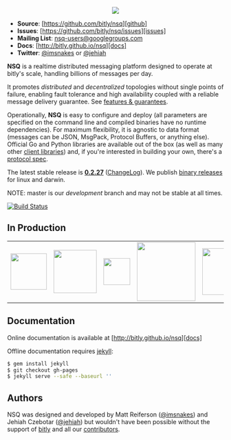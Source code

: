 <p align="center"><img src="http://bitly.github.io/nsq/static/img/nsq.png"/></p>

 * **Source**: [https://github.com/bitly/nsq][github]
 * **Issues**: [https://github.com/bitly/nsq/issues][issues]
 * **Mailing List**: [nsq-users@googlegroups.com](https://groups.google.com/d/forum/nsq-users)
 * **Docs**: [http://bitly.github.io/nsq][docs]
 * **Twitter**: [@imsnakes][snakes_twitter] or [@jehiah][jehiah_twitter]

**NSQ** is a realtime distributed messaging platform designed to operate at bitly's scale, handling
billions of messages per day.

It promotes *distributed* and *decentralized* topologies without single points of failure,
enabling fault tolerance and high availability coupled with a reliable message delivery
guarantee.  See [features & guarantees][features_guarantees].

Operationally, **NSQ** is easy to configure and deploy (all parameters are specified on the command
line and compiled binaries have no runtime dependencies). For maximum flexibility, it is agnostic to
data format (messages can be JSON, MsgPack, Protocol Buffers, or anything else). Official Go and
Python libraries are available out of the box (as well as many other [client
libraries][client_libraries]) and, if you're interested in building your own, there's a [protocol
spec][protocol].

The latest stable release is **[0.2.27][latest_tag]** ([ChangeLog][changelog]). We publish [binary
releases][installing] for linux and darwin.

NOTE: master is our *development* branch and may not be stable at all times.

[![Build Status](https://secure.travis-ci.org/bitly/nsq.png?branch=master)](http://travis-ci.org/bitly/nsq)

## In Production

<center><table><tr>
<td><a href="http://bitly.com"><img src="http://bitly.github.io/nsq/static/img/bitly_logo.png" width="84"/></a></td>
<td><a href="http://life360.com"><img src="http://bitly.github.io/nsq/static/img/life360_logo.png" width="100"/></a></td>
<td><a href="http://hailocab.com"><img src="http://bitly.github.io/nsq/static/img/hailo_logo.png" width="62"/></a></td>
<td><a href="http://simplereach.com"><img src="http://bitly.github.io/nsq/static/img/simplereach_logo.png" width="136"/></a></td>

<td><a href="http://moz.com"><img src="http://bitly.github.io/nsq/static/img/moz_logo.png" width="108"/></a></td>
<td><a href="http://path.com"><img src="http://bitly.github.io/nsq/static/img/path_logo.png" width="84"/></a></td>
<td><a href="http://trendrr.com"><img src="http://bitly.github.io/nsq/static/img/trendrr_logo.png" width="97"/></a></td>
<td><a href="http://energyhub.com"><img src="http://bitly.github.io/nsq/static/img/energyhub_logo.png" width="99"/></a></td>
</tr></table></center>

## Documentation

Online documentation is available at [http://bitly.github.io/nsq][docs]

Offline documentation requires [jekyll][jekyll]:

```bash
$ gem install jekyll
$ git checkout gh-pages
$ jekyll serve --safe --baseurl ''
```

## Authors

NSQ was designed and developed by Matt Reiferson ([@imsnakes][snakes_twitter]) and Jehiah Czebotar
([@jehiah][jehiah_twitter]) but wouldn't have been possible without the support of
[bitly][bitly] and all our [contributors][contributors].

[docs]: http://bitly.github.io/nsq
[github]: https://github.com/bitly/nsq
[issues]: https://github.com/bitly/nsq/issues
[changelog]: ChangeLog.md
[protocol]: http://bitly.github.io/nsq/clients/tcp_protocol_spec.html
[installing]: http://bitly.github.io/nsq/deployment/installing.html
[snakes_twitter]: https://twitter.com/imsnakes
[jehiah_twitter]: https://twitter.com/jehiah
[bitly]: https://bitly.com
[features_guarantees]: http://bitly.github.io/nsq/overview/features_and_guarantees.html
[latest_tag]: https://github.com/bitly/nsq/releases/tag/v0.2.27
[contributors]: https://github.com/bitly/nsq/graphs/contributors
[client_libraries]: http://bitly.github.io/nsq/clients/client_libraries.html
[jekyll]: http://jekyllrb.com/
